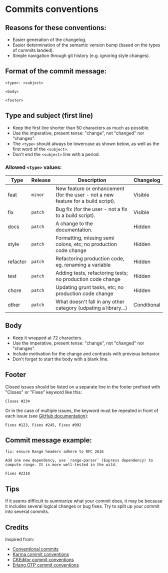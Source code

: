 # Commits conventions

## Reasons for these conventions:

* Easier generation of the changelog.
* Easier determination of the semantic version bump (based on the types of commits landed).
* Simple navigation through git history (e.g. ignoring style changes).

## Format of the commit message:

```
<type>: <subject>

<body>

<footer>
```

## Type and subject (first line)

* Keep the first line shorter than 50 characters as much as possible.
* Use the imperative, present tense: "change", not "changed" nor "changes".
* The `<type>` should always be lowercase as shown below, as well as the first word of the `<subject>`.
* Don't end the `<subject>` line with a period.

### Allowed `<type>` values:


Type     | Release | Description | Changelog
---------|---------|-------------|----------
feat     | `minor` | New feature or enhancement (for the user - not a new feature for a build script). | Visible
fix      | `patch` | Bug fix (for the user - not a fix to a build script). | Visible
docs     | `patch` | A change to the documentation. | Hidden
style    | `patch` | Formatting, missing semi colons, etc; no production code change | Hidden
refactor | `patch` | Refactoring production code, eg. renaming a variable | Hidden
test     | `patch` | Adding tests, refactoring tests; no production code change | Hidden
chore    | `patch` | Updating grunt tasks, etc; no production code change | Hidden
other    | `patch` | What doesn't fall in any other category (udpating a library...) | Conditional

## Body

* Keep it wrapped at 72 characters.
* Use the imperative, present tense: "change", not "changed" nor "changes".
* Include motivation for the change and contrasts with previous behavior.
* Don't forget to start the body with a blank line.

## Footer

Closed issues should be listed on a separate line in the footer prefixed with "Closes" or "Fixes" keyword like this:

```
Closes #234
```

Or in the case of multiple issues, the keyword must be repeated in front of each issue (see [GitHub documentation](https://help.github.com/articles/closing-issues-using-keywords/)):

```
Fixes #123, Fixes #245, Fixes #992
```

## Commit message example:

```
fix: ensure Range headers adhere to RFC 2616

Add one new dependency, use `range-parser` (Express dependency) to 
compute range. It is more well-tested in the wild.

Fixes #2310
```

## Tips

If it seems difficult to summarize what your commit does, it may be because it includes several logical changes or bug fixes. Try to split up your commit into several commits.

## Credits

Inspired from:
* [Conventional commits](https://www.conventionalcommits.org/en/v1.0.0-beta.2/)
* [Karma commit conventions](https://github.com/karma-runner/karma/blob/master/docs/dev/06-git-commit-msg.md)
* [CKEditor commit conventions](https://ckeditor.com/docs/ckeditor5/latest/framework/guides/contributing/git-commit-message-convention.html)
* [Erlang OTP commit conventions](https://github.com/erlang/otp/wiki/writing-good-commit-messages)
